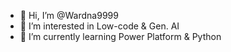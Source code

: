 - 👋 Hi, I’m @Wardna9999
- 👀 I’m interested in Low-code & Gen. AI
- 🌱 I’m currently learning Power Platform & Python

<!---
Wardna9999/Wardna9999 is a ✨ special ✨ repository because its `README.md` (this file) appears on your GitHub profile.
You can click the Preview link to take a look at your changes.
--->
